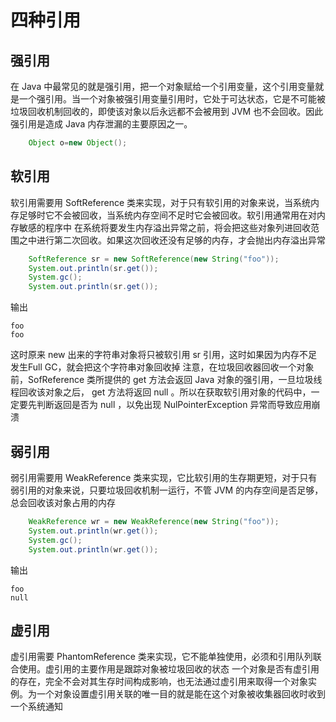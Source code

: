 # 四种引用

## 强引用
在 Java 中最常见的就是强引用，把一个对象赋给一个引用变量，这个引用变量就是一个强引用。当一个对象被强引用变量引用时，它处于可达状态，它是不可能被垃圾回收机制回收的，即使该对象以后永远都不会被用到 JVM 也不会回收。因此强引用是造成 Java 内存泄漏的主要原因之一。
```java
    Object o=new Object();
```
## 软引用
软引用需要用 SoftReference 类来实现，对于只有软引用的对象来说，当系统内存足够时它不会被回收，当系统内存空间不足时它会被回收。软引用通常用在对内存敏感的程序中
在系统将要发生内存溢出异常之前，将会把这些对象列进回收范围之中进行第二次回收。如果这次回收还没有足够的内存，才会抛出内存溢出异常
```java
    SoftReference sr = new SoftReference(new String("foo"));
    System.out.println(sr.get());
    System.gc();
    System.out.println(sr.get());
```
输出
```
foo
foo
```
这时原来 new 出来的字符串对象将只被软引用 sr 引用，这时如果因为内存不足发生Full GC，就会把这个字符串对象回收掉
注意，在垃圾回收器回收一个对象前，SofReference 类所提供的 get 方法会返回 Java 对象的强引用，一旦垃圾线程回收该对象之后， get 方法将返回 null 。所以在获取软引用对象的代码中，一定要先判断返回是否为 null ，以免出现 NulPointerException 异常而导致应用崩溃

## 弱引用
弱引用需要用 WeakReference 类来实现，它比软引用的生存期更短，对于只有弱引用的对象来说，只要垃圾回收机制一运行，不管 JVM 的内存空间是否足够，总会回收该对象占用的内存
```JAVA
    WeakReference wr = new WeakReference(new String("foo"));
    System.out.println(wr.get());
    System.gc();
    System.out.println(wr.get());
```
输出
```
foo
null
```
## 虚引用
虚引用需要 PhantomReference 类来实现，它不能单独使用，必须和引用队列联合使用。虚引用的主要作用是跟踪对象被垃圾回收的状态
一个对象是否有虚引用的存在，完全不会对其生存时间构成影响，也无法通过虚引用来取得一个对象实例。为一个对象设置虚引用关联的唯一目的就是能在这个对象被收集器回收时收到一个系统通知